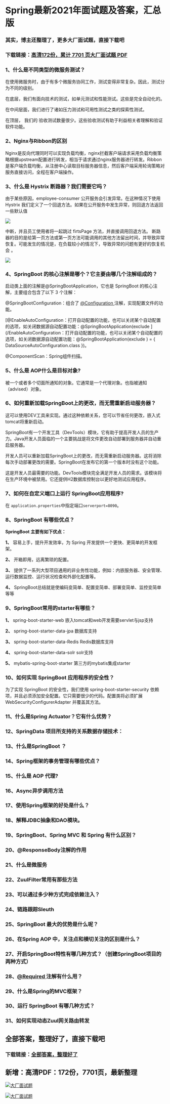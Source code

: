 # Spring最新2021年面试题及答案，汇总版

### 其实，博主还整理了，更多大厂面试题，直接下载吧

### 下载链接：[高清172份，累计 7701 页大厂面试题  PDF](https://github.com/souyunku/DevBooks/blob/master/docs/index.md)



### 1、什么是不同类型的微服务测试？

在使用微服务时，由于有多个微服务协同工作，测试变得非常复杂。因此，测试分为不同的级别。

在底层，我们有面向技术的测试，如单元测试和性能测试。这些是完全自动化的。

在中间层面，我们进行了诸如压力测试和可用性测试之类的探索性测试。

在顶层， 我们的 验收测试数量很少。这些验收测试有助于利益相关者理解和验证软件功能。


### 2、Nginx与Ribbon的区别

Nginx是反向代理同时可以实现负载均衡，nginx拦截客户端请求采用负载均衡策略根据upstream配置进行转发，相当于请求通过nginx服务器进行转发。Ribbon是客户端负载均衡，从注册中心读取目标服务器信息，然后客户端采用轮询策略对服务直接访问，全程在客户端操作。


### 3、什么是 Hystrix 断路器？我们需要它吗？

由于某些原因，employee-consumer 公开服务会引发异常。在这种情况下使用 Hystrix 我们定义了一个回退方法。如果在公开服务中发生异常，则回退方法返回一些默认值

![](https://gitee.com/souyunkutech/souyunku-home/raw/master/images/souyunku-web/2020/5/2/01/44/45_13.png#alt=45%5C_13.png)

中断，并且员工使用者将一起跳过 firtsPage 方法，并直接调用回退方法。 断路器的目的是给第一页方法或第一页方法可能调用的其他方法留出时间，并导致异常恢复。可能发生的情况是，在负载较小的情况下，导致异常的问题有更好的恢复机会 。

![](https://gitee.com/souyunkutech/souyunku-home/raw/master/images/souyunku-web/2020/5/2/01/44/45_14.png#alt=45%5C_14.png)


### 4、SpringBoot 的核心注解是哪个？它主要由哪几个注解组成的？

启动类上面的注解是@SpringBootApplication，它也是 SpringBoot 的核心注解，主要组合包含了以下 3 个注解：

@SpringBootConfiguration：组合了 [@Configuration ](/Configuration ) 注解，实现配置文件的功能。

[@EnableAutoConfiguration：打开自动配置的功能，也可以关闭某个自动配置的选项，如关闭数据源自动配置功能：@SpringBootApplication(exclude ](/EnableAutoConfiguration：打开自动配置的功能，也可以关闭某个自动配置的选项，如关闭数据源自动配置功能：@SpringBootApplication(exclude ) = { DataSourceAutoConfiguration.class })。

@ComponentScan：Spring组件扫描。


### 5、什么是 AOP什么是目标对象?

被一个或者多个切面所通知的对象。它通常是一个代理对象。也指被通知（advised）对象。


### 6、如何重新加载SpringBoot上的更改，而无需重新启动服务器？

这可以使用DEV工具来实现。通过这种依赖关系，您可以节省任何更改，嵌入式tomcat将重新启动。

SpringBoot有一个开发工具（DevTools）模块，它有助于提高开发人员的生产力。Java开发人员面临的一个主要挑战是将文件更改自动部署到服务器并自动重启服务器。

开发人员可以重新加载SpringBoot上的更改，而无需重新启动服务器。这将消除每次手动部署更改的需要。SpringBoot在发布它的第一个版本时没有这个功能。

这是开发人员最需要的功能。DevTools模块完全满足开发人员的需求。该模块将在生产环境中被禁用。它还提供H2数据库控制台以更好地测试应用程序。


### 7、如何在自定义端口上运行 SpringBoot应用程序?

在 `application.properties`中指定端口`serverport=8090`。


### 8、SpringBoot 有哪些优点？

**SpringBoot 主要有如下优点：**

**1、**  容易上手，提升开发效率，为 Spring 开发提供一个更快、更简单的开发框架。

**2、**  开箱即用，远离繁琐的配置。

**3、**  提供了一系列大型项目通用的非业务性功能，例如：内嵌服务器、安全管理、运行数据监控、运行状况检查和外部化配置等。

**4、**  SpringBoot总结就是使编码变简单、配置变简单、部署变简单、监控变简单等等


### 9、SpringBoot常用的starter有哪些？

**1、** spring-boot-starter-web 嵌入tomcat和web开发需要servlet与jsp支持

**2、** spring-boot-starter-data-jpa 数据库支持

**3、** spring-boot-starter-data-Redis Redis数据库支持

**4、** spring-boot-starter-data-solr solr支持

**5、** mybatis-spring-boot-starter 第三方的mybatis集成starter


### 10、如何实现 SpringBoot 应用程序的安全性？

为了实现 SpringBoot 的安全性，我们使用 spring-boot-starter-security 依赖项，并且必须添加安全配置。它只需要很少的代码。配置类将必须扩展WebSecurityConfigurerAdapter 并覆盖其方法。


### 11、什么是Spring Actuator？它有什么优势？
### 12、SpringData 项目所支持的关系数据存储技术：
### 13、什么是SpringBoot ？
### 14、Spring框架的事务管理有哪些优点？
### 15、什么是 AOP 代理?
### 16、Async异步调用方法
### 17、使用Spring框架的好处是什么？
### 18、解释JDBC抽象和DAO模块。
### 19、SpringBoot、Spring MVC 和 Spring 有什么区别？
### 20、@ResponseBody注解的作用
### 21、什么是微服务
### 22、ZuulFilter常用有那些方法
### 23、可以通过多少种方式完成依赖注入？
### 24、链路跟踪Sleuth
### 25、SpringBoot 最大的优势是什么呢？
### 26、在Spring AOP 中，关注点和横切关注的区别是什么？
### 27、开启SpringBoot特性有哪几种方式？（创建SpringBoot项目的两种方式）
### 28、[@Required ](/Required ) 注解有什么用？
### 29、什么是Spring的MVC框架？
### 30、运行 SpringBoot 有哪几种方式？
### 31、如何实现动态Zuul网关路由转发




## 全部答案，整理好了，直接下载吧

### 下载链接：[全部答案，整理好了](https://www.souyunku.com/wp-content/uploads/weixin/githup-weixin-2.png)




## 新增：高清PDF：172份，7701页，最新整理

[![大厂面试题](https://www.souyunku.com/wp-content/uploads/weixin/mst.png "架构师专栏")](https://www.souyunku.com/wp-content/uploads/weixin/githup-weixin.png "架构师专栏")

[![大厂面试题](https://www.souyunku.com/wp-content/uploads/weixin/githup-weixin.png "架构师专栏")](https://www.souyunku.com/wp-content/uploads/weixin/githup-weixin.png "架构师专栏")
